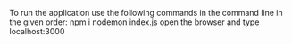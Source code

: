 To run the application use the following commands in the command line in the given order:
npm i
nodemon index.js
open the browser and type localhost:3000 